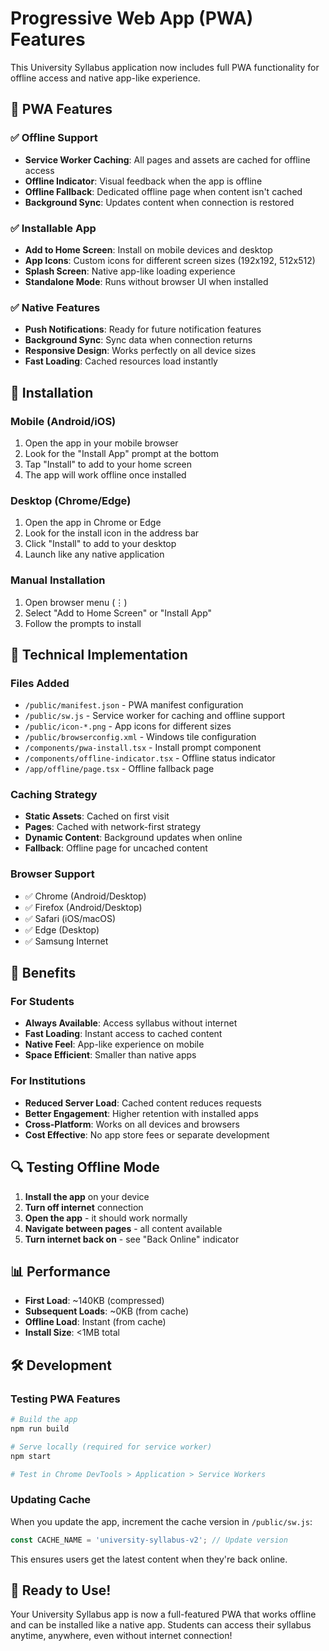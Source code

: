 # Progressive Web App (PWA) Features

This University Syllabus application now includes full PWA functionality for offline access and native app-like experience.

## 🚀 PWA Features

### ✅ Offline Support
- **Service Worker Caching**: All pages and assets are cached for offline access
- **Offline Indicator**: Visual feedback when the app is offline
- **Offline Fallback**: Dedicated offline page when content isn't cached
- **Background Sync**: Updates content when connection is restored

### ✅ Installable App
- **Add to Home Screen**: Install on mobile devices and desktop
- **App Icons**: Custom icons for different screen sizes (192x192, 512x512)
- **Splash Screen**: Native app-like loading experience
- **Standalone Mode**: Runs without browser UI when installed

### ✅ Native Features
- **Push Notifications**: Ready for future notification features
- **Background Sync**: Sync data when connection returns
- **Responsive Design**: Works perfectly on all device sizes
- **Fast Loading**: Cached resources load instantly

## 📱 Installation

### Mobile (Android/iOS)
1. Open the app in your mobile browser
2. Look for the "Install App" prompt at the bottom
3. Tap "Install" to add to your home screen
4. The app will work offline once installed

### Desktop (Chrome/Edge)
1. Open the app in Chrome or Edge
2. Look for the install icon in the address bar
3. Click "Install" to add to your desktop
4. Launch like any native application

### Manual Installation
1. Open browser menu (⋮)
2. Select "Add to Home Screen" or "Install App"
3. Follow the prompts to install

## 🔧 Technical Implementation

### Files Added
- `/public/manifest.json` - PWA manifest configuration
- `/public/sw.js` - Service worker for caching and offline support
- `/public/icon-*.png` - App icons for different sizes
- `/public/browserconfig.xml` - Windows tile configuration
- `/components/pwa-install.tsx` - Install prompt component
- `/components/offline-indicator.tsx` - Offline status indicator
- `/app/offline/page.tsx` - Offline fallback page

### Caching Strategy
- **Static Assets**: Cached on first visit
- **Pages**: Cached with network-first strategy
- **Dynamic Content**: Background updates when online
- **Fallback**: Offline page for uncached content

### Browser Support
- ✅ Chrome (Android/Desktop)
- ✅ Firefox (Android/Desktop)
- ✅ Safari (iOS/macOS)
- ✅ Edge (Desktop)
- ✅ Samsung Internet

## 🎯 Benefits

### For Students
- **Always Available**: Access syllabus without internet
- **Fast Loading**: Instant access to cached content
- **Native Feel**: App-like experience on mobile
- **Space Efficient**: Smaller than native apps

### For Institutions
- **Reduced Server Load**: Cached content reduces requests
- **Better Engagement**: Higher retention with installed apps
- **Cross-Platform**: Works on all devices and browsers
- **Cost Effective**: No app store fees or separate development

## 🔍 Testing Offline Mode

1. **Install the app** on your device
2. **Turn off internet** connection
3. **Open the app** - it should work normally
4. **Navigate between pages** - all content available
5. **Turn internet back on** - see "Back Online" indicator

## 📊 Performance

- **First Load**: ~140KB (compressed)
- **Subsequent Loads**: ~0KB (from cache)
- **Offline Load**: Instant (from cache)
- **Install Size**: <1MB total

## 🛠️ Development

### Testing PWA Features
```bash
# Build the app
npm run build

# Serve locally (required for service worker)
npm start

# Test in Chrome DevTools > Application > Service Workers
```

### Updating Cache
When you update the app, increment the cache version in `/public/sw.js`:
```javascript
const CACHE_NAME = 'university-syllabus-v2'; // Update version
```

This ensures users get the latest content when they're back online.

## 🎉 Ready to Use!

Your University Syllabus app is now a full-featured PWA that works offline and can be installed like a native app. Students can access their syllabus anytime, anywhere, even without internet connection!